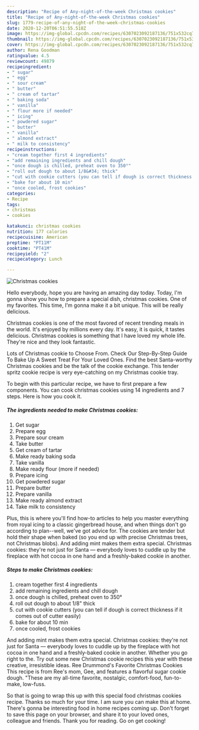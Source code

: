 ```yaml
---
description: "Recipe of Any-night-of-the-week Christmas cookies"
title: "Recipe of Any-night-of-the-week Christmas cookies"
slug: 1779-recipe-of-any-night-of-the-week-christmas-cookies
date: 2020-12-20T06:51:55.518Z
image: https://img-global.cpcdn.com/recipes/6307023092187136/751x532cq70/christmas-cookies-recipe-main-photo.jpg
thumbnail: https://img-global.cpcdn.com/recipes/6307023092187136/751x532cq70/christmas-cookies-recipe-main-photo.jpg
cover: https://img-global.cpcdn.com/recipes/6307023092187136/751x532cq70/christmas-cookies-recipe-main-photo.jpg
author: Rena Goodman
ratingvalue: 4.5
reviewcount: 49879
recipeingredient:
- " sugar"
- " egg"
- " sour cream"
- " butter"
- " cream of tartar"
- " baking soda"
- " vanilla"
- " flour more if needed"
- " icing"
- " powdered sugar"
- " butter"
- " vanilla"
- " almond extract"
- " milk to consistency"
recipeinstructions:
- "cream together first 4 ingredients"
- "add remaining ingredients and chill dough"
- "once dough is chilled, preheat oven to 350°"
- "roll out dough to about 1/8&#34; thick"
- "cut with cookie cutters (you can tell if dough is correct thickness if it comes out of cutter easily)"
- "bake for about 10 min"
- "once cooled, frost cookies"
categories:
- Recipe
tags:
- christmas
- cookies

katakunci: christmas cookies 
nutrition: 177 calories
recipecuisine: American
preptime: "PT11M"
cooktime: "PT41M"
recipeyield: "2"
recipecategory: Lunch

---
```



![Christmas cookies](https://img-global.cpcdn.com/recipes/6307023092187136/751x532cq70/christmas-cookies-recipe-main-photo.jpg)

Hello everybody, hope you are having an amazing day today. Today, I'm gonna show you how to prepare a special dish, christmas cookies. One of my favorites. This time, I'm gonna make it a bit unique. This will be really delicious.

Christmas cookies is one of the most favored of recent trending meals in the world. It's enjoyed by millions every day. It's easy, it is quick, it tastes delicious. Christmas cookies is something that I have loved my whole life. They're nice and they look fantastic.

Lots of Christmas cookie to Choose From. Check Our Step-By-Step Guide To Bake Up A Sweet Treat For Your Loved Ones. Find the best Santa-worthy Christmas cookies and be the talk of the cookie exchange. This tender spritz cookie recipe is very eye-catching on my Christmas cookie tray.


To begin with this particular recipe, we have to first prepare a few components. You can cook christmas cookies using 14 ingredients and 7 steps. Here is how you cook it.

<!--inarticleads1-->

##### The ingredients needed to make Christmas cookies:

1. Get  sugar
1. Prepare  egg
1. Prepare  sour cream
1. Take  butter
1. Get  cream of tartar
1. Make ready  baking soda
1. Take  vanilla
1. Make ready  flour (more if needed)
1. Prepare  icing
1. Get  powdered sugar
1. Prepare  butter
1. Prepare  vanilla
1. Make ready  almond extract
1. Take  milk to consistency


Plus, this is where you&#39;ll find how-to articles to help you master everything from royal icing to a classic gingerbread house, and when things don&#39;t go according to plan--well, we&#39;ve got advice for. The cookies are tender but hold their shape when baked (so you end up with precise Christmas trees, not Christmas blobs). And adding mint makes them extra special. Christmas cookies: they&#39;re not just for Santa — everybody loves to cuddle up by the fireplace with hot cocoa in one hand and a freshly-baked cookie in another. 

<!--inarticleads2-->

##### Steps to make Christmas cookies:

1. cream together first 4 ingredients
1. add remaining ingredients and chill dough
1. once dough is chilled, preheat oven to 350°
1. roll out dough to about 1/8&#34; thick
1. cut with cookie cutters (you can tell if dough is correct thickness if it comes out of cutter easily)
1. bake for about 10 min
1. once cooled, frost cookies


And adding mint makes them extra special. Christmas cookies: they&#39;re not just for Santa — everybody loves to cuddle up by the fireplace with hot cocoa in one hand and a freshly-baked cookie in another. Whether you go right to the. Try out some new Christmas cookie recipes this year with these creative, irresistible ideas. Ree Drummond&#39;s Favorite Christmas Cookies This recipe is from Ree&#39;s mom, Gee, and features a flavorful sugar cookie dough. &#34;These are my all-time favorite, nostalgic, comfort-food, fun-to-make, low-fuss. 

So that is going to wrap this up with this special food christmas cookies recipe. Thanks so much for your time. I am sure you can make this at home. There's gonna be interesting food in home recipes coming up. Don't forget to save this page on your browser, and share it to your loved ones, colleague and friends. Thank you for reading. Go on get cooking!
